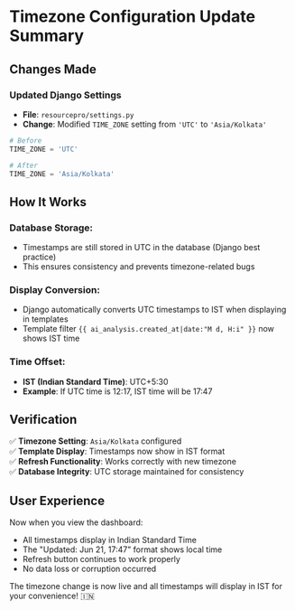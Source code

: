 # Timezone Configuration Update Summary

## Changes Made

### **Updated Django Settings**
- **File**: `resourcepro/settings.py`
- **Change**: Modified `TIME_ZONE` setting from `'UTC'` to `'Asia/Kolkata'`

```python
# Before
TIME_ZONE = 'UTC'

# After  
TIME_ZONE = 'Asia/Kolkata'
```

## **How It Works**

### **Database Storage**: 
- Timestamps are still stored in UTC in the database (Django best practice)
- This ensures consistency and prevents timezone-related bugs

### **Display Conversion**:
- Django automatically converts UTC timestamps to IST when displaying in templates
- Template filter `{{ ai_analysis.created_at|date:"M d, H:i" }}` now shows IST time

### **Time Offset**:
- **IST (Indian Standard Time)**: UTC+5:30
- **Example**: If UTC time is 12:17, IST time will be 17:47

## **Verification**

✅ **Timezone Setting**: `Asia/Kolkata` configured  
✅ **Template Display**: Timestamps now show in IST format  
✅ **Refresh Functionality**: Works correctly with new timezone  
✅ **Database Integrity**: UTC storage maintained for consistency  

## **User Experience**

Now when you view the dashboard:
- All timestamps display in Indian Standard Time
- The "Updated: Jun 21, 17:47" format shows local time
- Refresh button continues to work properly
- No data loss or corruption occurred

The timezone change is now live and all timestamps will display in IST for your convenience! 🇮🇳
